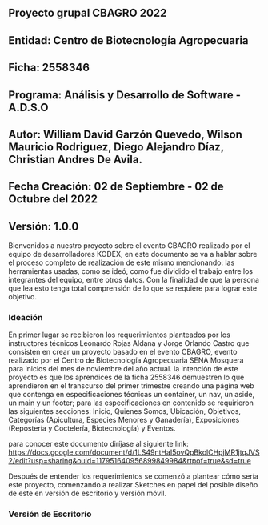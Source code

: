 
## Proyecto grupal CBAGRO 2022

## Entidad: Centro de Biotecnología Agropecuaria
## Ficha: 2558346
## Programa: Análisis y Desarrollo de Software - A.D.S.O
## Autor: William David Garzón Quevedo, Wilson Mauricio Rodriguez, Diego Alejandro Díaz, Christian Andres De Avila.
## Fecha Creación: 02 de Septiembre - 02 de Octubre  del 2022
## Versión: 1.0.0

Bienvenidos a nuestro proyecto sobre el evento CBAGRO realizado por el equipo de desarrolladores KODEX, en este documento se va a hablar sobre el proceso completo de realización de este mismo mencionando: las herramientas usadas, como se ideó, como fue dividido el trabajo entre los integrantes del equipo, entre otros datos. Con la finalidad de que la persona que lea esto tenga total comprensión de lo que se requiere para lograr este objetivo.

### Ideación

En primer lugar se recibieron los requerimientos planteados por los instructores técnicos Leonardo Rojas Aldana y Jorge Orlando Castro que consisten en crear un proyecto basado en el evento CBAGRO, evento realizado por el Centro de Biotecnología Agropecuaria SENA Mosquera para inicios del mes de noviembre del año actual. la intención de este proyecto es que los aprendices de la ficha 2558346 demuestren lo que aprendieron en el transcurso del primer trimestre creando una página web que contenga en especificaciones técnicas un container, un nav, un aside, un main y un footer; para las especificaciones en contenido se requirieron las siguientes secciones: Inicio, Quienes Somos, Ubicación, Objetivos, Categorías (Apicultura, Especies Menores y Ganadería), Exposiciones (Repostería y Coctelería, Biotecnología) y Eventos.

para conocer este documento diríjase al siguiente link:
https://docs.google.com/document/d/1LS49ntHaI5ovQpBkolCHpjMR1jtqJVS2/edit?usp=sharing&ouid=117951640956899849984&rtpof=true&sd=true

Después de entender los requerimientos se comenzó a plantear cómo sería este proyecto, comenzando a realizar Sketches en papel del posible diseño de este en versión de escritorio y versión móvil.

### Versión de Escritorio
